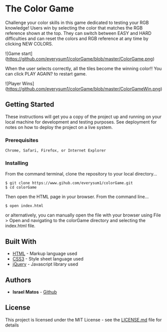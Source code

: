 # The Color Game

Challenge your color skills in this game dedicated to testing your RGB knowledge! Users win by selecting the color that matches the RGB reference shown at the top.  They can switch between EASY and HARD difficulties and can reset the colors and RGB reference at any time by clicking NEW COLORS.  

![Game start] (https://github.com/everysum1/colorGame/blob/master/ColorGame.png)

When the user selects correctly, all the tiles become the winning color!! You can click PLAY AGAIN? to restart game. 

![Player Wins] (https://github.com/everysum1/colorGame/blob/master/ColorGameWin.png)

## Getting Started

These instructions will get you a copy of the project up and running on your local machine for development and testing purposes. See deployment for notes on how to deploy the project on a live system.

### Prerequisites

```
Chrome, Safari, Firefox, or Internet Explorer
```

### Installing
From the command terminal, clone the repository to your local directory...
```
$ git clone https://www.gihub.com/everysum1/colorGame.git
$ cd colorGame
```

Then open the HTML page in your browser.  From the command line...

```
$ open index.html
```
or alternatively, you can manually open the file with your browser using File > Open and navigating to the colorGame directory and selecting the index.html file.

## Built With

* [HTML](https://developer.mozilla.org/en-US/docs/Web/Guide/HTML/HTML5) -  Markup language used
* [CSS3](https://developer.mozilla.org/en-US/docs/Web/Guide/CSS) - Style sheet language used
* [jQuery](https://www.jquery.com) - Javascript library used

## Authors

* **Israel Matos** - [Github](https://github.com/everysum1)

## License

This project is licensed under the MIT License - see the [LICENSE.md](LICENSE.md) file for details


